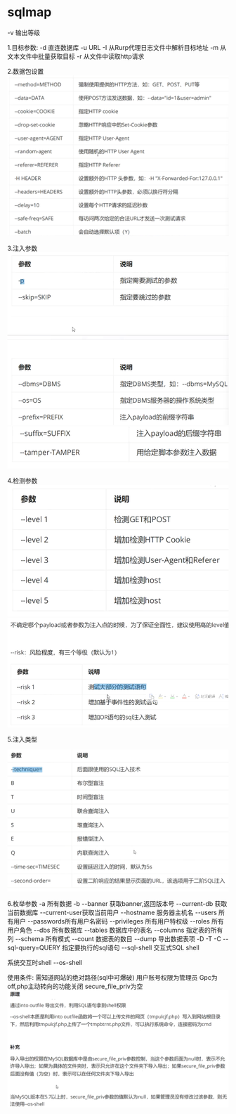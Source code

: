 # sqlmap
-v
输出等级

1.目标参数:
-d 直连数据库
-u URL
-I 从Rurp代理日志文件中解析目标地址
-m 从文本文件中批量获取目标
-r 从文件中读取http请求


2.数据包设置
![](vx_images/223195016705643.png)


3.注入参数
![](vx_images/71683960679951.png)
![](vx_images/352606302378237.png)

4.检测参数
![](vx_images/283184244080349.png)
![](vx_images/37745992619548.png)


 5.注入类型

![](vx_images/27936928367286.png)


6.枚举参数
-a 所有数据
-b --banner 获取banner,返回版本号
--current-db 获取当前数据库
--current-user获取当前用户
--hostname 服务器主机名
--users 所有用户
--passwords所有用户名密码
--privileges 所有用户特权级
--roles 所有用户角色
--dbs 所有数据库
--tables 数据库中的表名
--columns 指定表的所有列
--schema 所有模式
--count 数据表的数目
--dump 导出数据表项
-D
-T
-C
--sql-query=QUERY 指定要执行的sql语句
--sql-shell 交互式SQL shell


系统交互时shell
--os-shell

使用条件:
需知道网站的绝对路径(sql中可爆破)
用户账号权限为管理员
Gpc为off,php主动转向的功能关闭
secure_file_priv为空
![](vx_images/247849004616052.png)